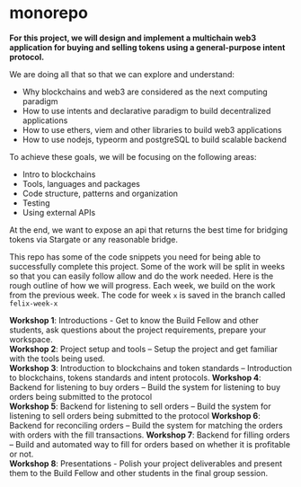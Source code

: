 # monorepo

**For this project, we will design and implement a multichain web3 application for buying and selling tokens using a general-purpose intent protocol.**

We are doing all that so that we can explore and understand:

- Why blockchains and web3 are considered as the next computing paradigm
- How to use intents and declarative paradigm to build decentralized applications
- How to use ethers, viem and other libraries to build web3 applications
- How to use nodejs, typeorm and postgreSQL to build scalable backend

To achieve these goals, we will be focusing on the following areas:

- Intro to blockchains
- Tools, languages and packages
- Code structure, patterns and organization
- Testing
- Using external APIs

At the end, we want to expose an api that returns the best time for bridging tokens via Stargate or any reasonable bridge.

This repo has some of the code snippets you need for being able to successfully complete this project. Some of the work will be split in weeks so that you can easily follow allow and do the work needed. Here is the rough outline of how we will progress. Each week, we build on the work from the previous week. The code for week `x` is saved in the branch called `felix-week-x`

**Workshop 1**: Introductions - Get to know the Build Fellow and other students, ask questions about the project requirements, prepare your workspace.  
**Workshop 2**: Project setup and tools – Setup the project and get familiar with the tools being used.  
**Workshop 3**: Introduction to blockchains and token standards – Introduction to blockchains, tokens standards and intent protocols.
**Workshop 4**: Backend for listening to buy orders – Build the system for listening to buy orders being submitted to the protocol  
**Workshop 5**: Backend for listening to sell orders – Build the system for listening to sell orders being submitted to the protocol
**Workshop 6**: Backend for reconciling orders – Build the system for matching the orders with orders with the fill transactions.
**Workshop 7**: Backend for filling orders – Build and automated way to fill for orders based on whether it is profitable or not.  
**Workshop 8**: Presentations - Polish your project deliverables and present them to the Build Fellow and other students in the final group session.
